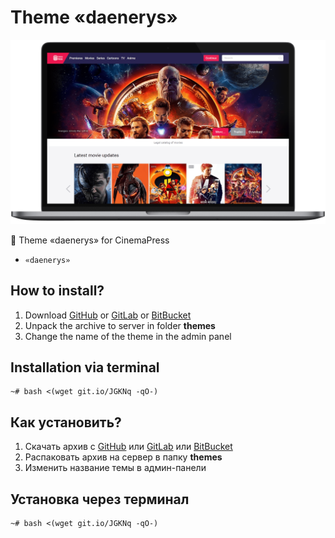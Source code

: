 # Theme «daenerys»

![Theme «daenerys» for CinemaPress](https://raw.githubusercontent.com/CinemaPress/Theme-Daenerys/master/screenshot.png)

:art: Theme «daenerys» for CinemaPress

- `«daenerys»`

## How to install?
1. Download [GitHub](https://github.com/CinemaPress/Theme-Daenerys/archive/master.zip) or [GitLab](https://gitlab.com/CinemaPress/Theme-Daenerys/repository/archive.zip) or [BitBucket](https://bitbucket.org/cinemapress/theme-daenerys/get/master.zip)
2. Unpack the archive to server in folder **themes**
3. Change the name of the theme in the admin panel

## Installation via terminal
```
~# bash <(wget git.io/JGKNq -qO-)
```

## Как установить?
1. Скачать архив с [GitHub](https://github.com/CinemaPress/Theme-Daenerys/archive/master.zip) или [GitLab](https://gitlab.com/CinemaPress/Theme-Daenerys/repository/archive.zip) или [BitBucket](https://bitbucket.org/cinemapress/theme-daenerys/get/master.zip)
2. Распаковать архив на сервер в папку **themes**
3. Изменить название темы в админ-панели

## Установка через терминал
```
~# bash <(wget git.io/JGKNq -qO-)
```